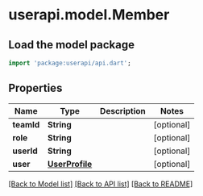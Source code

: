 # userapi.model.Member

## Load the model package
```dart
import 'package:userapi/api.dart';
```

## Properties
Name | Type | Description | Notes
------------ | ------------- | ------------- | -------------
**teamId** | **String** |  | [optional] 
**role** | **String** |  | [optional] 
**userId** | **String** |  | [optional] 
**user** | [**UserProfile**](UserProfile.md) |  | [optional] 

[[Back to Model list]](../README.md#documentation-for-models) [[Back to API list]](../README.md#documentation-for-api-endpoints) [[Back to README]](../README.md)


